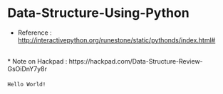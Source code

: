 # Data-Structure-Using-Python

* Reference : http://interactivepython.org/runestone/static/pythonds/index.html#
<br>
* Note on Hackpad : https://hackpad.com/Data-Structure-Review-GsOiDnY7y8r


####
	Hello World!
